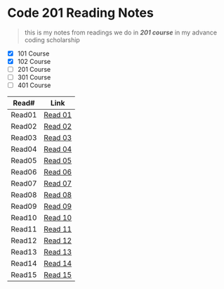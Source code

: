 # Code 201 Reading Notes

> this is my notes from readings we do in **_201 course_** in my advance coding scholarship 

 - [x] 101 Course
 - [x] 102 Course
 - [ ] 201 Course
 - [ ] 301 Course
 - [ ] 401 Course

Read#   |   Link
--------|---------
Read01  |    [Read 01](https://alihayajneh95.github.io/reading-notes/class01)
Read02  |    [Read 02](https://alihayajneh95.github.io/reading-notes/class02)
Read03  |    [Read 03](https://alihayajneh95.github.io/reading-notes/class03)
Read04  |    [Read 04]()
Read05  |    [Read 05]()
Read06  |    [Read 06]()
Read07  |    [Read 07]()
Read08  |    [Read 08]()
Read09  |    [Read 09]()
Read10  |    [Read 10]()
Read11  |    [Read 11]()
Read12  |    [Read 12]()
Read13  |    [Read 13]()
Read14  |    [Read 14]()
Read15  |    [Read 15]()